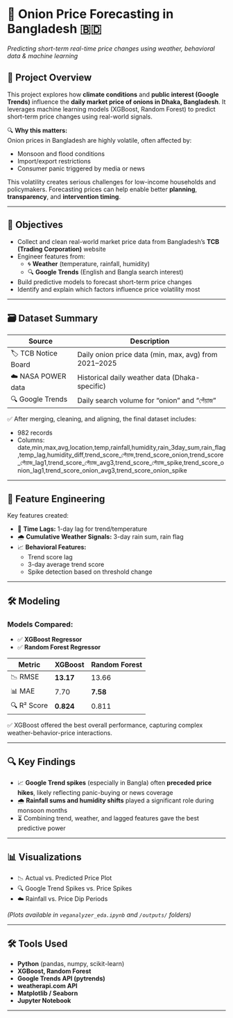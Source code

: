 # 🧅 Onion Price Forecasting in Bangladesh 🇧🇩  
*Predicting short-term real-time price changes using weather, behavioral data & machine learning*


## 📌 Project Overview

This project explores how **climate conditions** and **public interest (Google Trends)** influence the **daily market price of onions in Dhaka, Bangladesh**. It leverages machine learning models (XGBoost, Random Forest) to predict short-term price changes using real-world signals.

🔍 **Why this matters:**  
Onion prices in Bangladesh are highly volatile, often affected by:
- Monsoon and flood conditions
- Import/export restrictions
- Consumer panic triggered by media or news

This volatility creates serious challenges for low-income households and policymakers. Forecasting prices can help enable better **planning**, **transparency**, and **intervention timing**.

---

## 🧠 Objectives

- Collect and clean real-world market price data from Bangladesh’s **TCB (Trading Corporation)** website
- Engineer features from:
  - 🌀 **Weather** (temperature, rainfall, humidity)
  - 🔍 **Google Trends** (English and Bangla search interest)
- Build predictive models to forecast short-term price changes
- Identify and explain which factors influence price volatility most

---

## 🗃️ Dataset Summary

| Source | Description |
|--------|-------------|
| 🏷️ TCB Notice Board | Daily onion price data (min, max, avg) from 2021–2025 |
| ☁️ NASA POWER data | Historical daily weather data (Dhaka-specific) |
| 🔍 Google Trends | Daily search volume for “onion” and “পেঁয়াজ” |

✅ After merging, cleaning, and aligning, the final dataset includes:

- 982 records
- Columns: date,min,max,avg,location,temp,rainfall,humidity,rain_3day_sum,rain_flag,temp_lag,humidity_diff,trend_score_পেঁয়াজ,trend_score_onion,trend_score_পেঁয়াজ_lag1,trend_score_পেঁয়াজ_avg3,trend_score_পেঁয়াজ_spike,trend_score_onion_lag1,trend_score_onion_avg3,trend_score_onion_spike


---

## 🧮 Feature Engineering

Key features created:

- 📅 **Time Lags:** 1-day lag for trend/temperature
- 🌧️ **Cumulative Weather Signals:** 3-day rain sum, rain flag
- 📈 **Behavioral Features:**
  - Trend score lag
  - 3-day average trend score
  - Spike detection based on threshold change

---

## 🛠️ Modeling

### Models Compared:
- ✅ **XGBoost Regressor**
- ✅ **Random Forest Regressor**

| Metric | XGBoost | Random Forest |
|--------|---------|----------------|
| 📉 RMSE | **13.17** | 13.66 |
| 📊 MAE | 7.70 | **7.58** |
| 🔍 R² Score | **0.824** | 0.811 |

✅ XGBoost offered the best overall performance, capturing complex weather-behavior-price interactions.

---

## 🔍 Key Findings

- 📈 **Google Trend spikes** (especially in Bangla) often **preceded price hikes**, likely reflecting panic-buying or news coverage
- 🌧️ **Rainfall sums and humidity shifts** played a significant role during monsoon months
- ⏳ Combining trend, weather, and lagged features gave the best predictive power

---

## 📊 Visualizations

- 📉 Actual vs. Predicted Price Plot
- 🔍 Google Trend Spikes vs. Price Spikes
- ☁️ Rainfall vs. Price Dip Periods

*(Plots available in `veganalyzer_eda.ipynb` and `/outputs/` folders)*

---

## 🛠️ Tools Used

- **Python** (pandas, numpy, scikit-learn)
- **XGBoost, Random Forest**
- **Google Trends API (pytrends)**
- **weatherapi.com API**
- **Matplotlib / Seaborn**
- **Jupyter Notebook**

---


